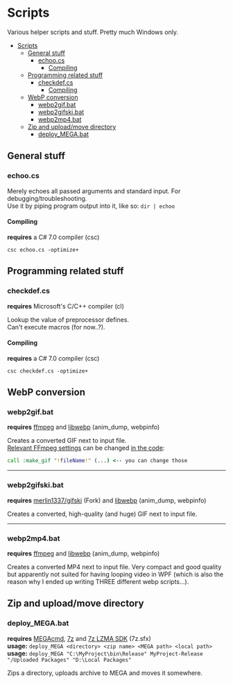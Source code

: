 # Scripts
Various helper scripts and stuff. Pretty much Windows only.

- [Scripts](#scripts)
  - [General stuff](#general-stuff)
    - [echoo.cs](#echoocs)
      - [Compiling](#compiling)
  - [Programming related stuff](#programming-related-stuff)
    - [checkdef.cs](#checkdefcs)
      - [Compiling](#compiling-1)
  - [WebP conversion](#webp-conversion)
    - [webp2gif.bat](#webp2gifbat)
    - [webp2gifski.bat](#webp2gifskibat)
    - [webp2mp4.bat](#webp2mp4bat)
  - [Zip and upload/move directory](#zip-and-uploadmove-directory)
    - [deploy_MEGA.bat](#deploy_megabat)

## General stuff

### echoo.cs

Merely echoes all passed arguments and standard input. For debugging/troubleshooting.\
Use it by piping program output into it, like so: `dir | echoo`

#### Compiling 
**requires** a C# 7.0 compiler (csc)

`csc echoo.cs -optimize+`

## Programming related stuff

### checkdef.cs
**requires** Microsoft's C/C++ compiler (cl)

Lookup the value of preprocessor defines.\
Can't execute macros (for now..?).

#### Compiling
**requires** a C# 7.0 compiler (csc)

`csc checkdef.cs -optimize+`

## WebP conversion

### webp2gif.bat
**requires** [ffmpeg](https://www.ffmpeg.org/) and [libwebp](https://developers.google.com/speed/webp/download) (anim_dump, webpinfo)

Creates a converted GIF next to input file.\
[Relevant FFmpeg settings](http://ffmpeg.org/ffmpeg-filters.html#palettegen-1) can be changed [in the code](https://github.com/lakatosm/Scripts/blob/00379cfaa01be333a91acfb84b6a09320824b4ff/webp2gif.bat#L37):
```bat
call :make_gif "!fileName!" (...) <-- you can change those
```

---

### webp2gifski.bat
**requires** [merlin1337/gifski](https://github.com/merlin1337/gifski) (Fork) and [libwebp](https://developers.google.com/speed/webp/download) (anim_dump, webpinfo)

Creates a converted, high-quality (and huge) GIF next to input file.

---

### webp2mp4.bat
**requires** [ffmpeg](https://www.ffmpeg.org/) and [libwebp](https://developers.google.com/speed/webp/download) (anim_dump, webpinfo)

Creates a converted MP4 next to input file. Very compact and good quality but apparently not suited for having looping video in WPF (which is also the reason why I ended up writing THREE different webp scripts...).

## Zip and upload/move directory

### deploy_MEGA.bat
**requires** [MEGAcmd](https://mega.nz/cmd), [7z](https://7-zip.org/) and [7z LZMA SDK](https://7-zip.org/sdk.html) (7z.sfx)\
**usage:** `deploy_MEGA <directory> <zip name> <MEGA path> <local path>`\
**usage:** `deploy_MEGA "C:\MyProject\bin\Release" MyProject-Release "/Uploaded Packages" "D:\Local Packages"`

Zips a directory, uploads archive to MEGA and moves it somewhere.